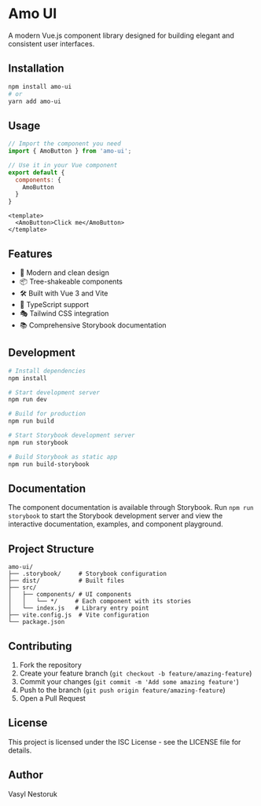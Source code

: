 # Amo UI

A modern Vue.js component library designed for building elegant and consistent user interfaces.

## Installation

```bash
npm install amo-ui
# or
yarn add amo-ui
```

## Usage

```javascript
// Import the component you need
import { AmoButton } from 'amo-ui';

// Use it in your Vue component
export default {
  components: {
    AmoButton
  }
}
```

```vue
<template>
  <AmoButton>Click me</AmoButton>
</template>
```

## Features

- 🎨 Modern and clean design
- 📦 Tree-shakeable components
- 🛠 Built with Vue 3 and Vite
- 🎯 TypeScript support
- 🎭 Tailwind CSS integration
- 📚 Comprehensive Storybook documentation

## Development

```bash
# Install dependencies
npm install

# Start development server
npm run dev

# Build for production
npm run build

# Start Storybook development server
npm run storybook

# Build Storybook as static app
npm run build-storybook
```

## Documentation

The component documentation is available through Storybook. Run `npm run storybook` to start the Storybook development server and view the interactive documentation, examples, and component playground.

## Project Structure

```
amo-ui/
├── .storybook/     # Storybook configuration
├── dist/           # Built files
├── src/
│   ├── components/ # UI components
│   │   └── */     # Each component with its stories
│   └── index.js   # Library entry point
├── vite.config.js  # Vite configuration
└── package.json
```

## Contributing

1. Fork the repository
2. Create your feature branch (`git checkout -b feature/amazing-feature`)
3. Commit your changes (`git commit -m 'Add some amazing feature'`)
4. Push to the branch (`git push origin feature/amazing-feature`)
5. Open a Pull Request

## License

This project is licensed under the ISC License - see the LICENSE file for details.

## Author

Vasyl Nestoruk
